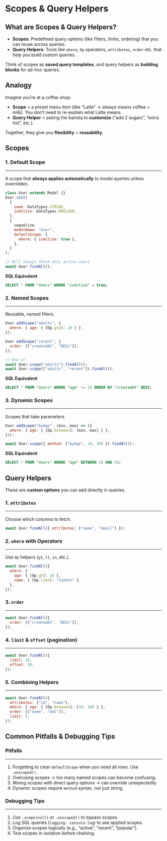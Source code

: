 # Scopes & Query Helpers

## What are Scopes & Query Helpers?

- **Scopes**: Predefined query options (like filters, limits, ordering) that you can reuse across queries.
- **Query Helpers**: Tools like `where`, `Op` operators, `attributes`, `order` etc. that help you build custom queries.

Think of scopes as **saved query templates**, and query helpers as **building blocks** for ad-hoc queries.

## Analogy

Imagine you’re at a coffee shop:

- **Scope** = a preset menu item (like “Latte” → always means coffee + milk). You don’t need to re-explain what Latte means.
- **Query Helper** = asking the barista to **customize** (“add 2 sugars”, “extra hot”, etc.).

Together, they give you **flexibility** + **reusability**.

## Scopes

### 1. Default Scope<hr/>

A scope that **always applies automatically** to model queries unless overridden.

```js
class User extends Model {}
User.init(
  {
    name: DataTypes.STRING,
    isActive: DataTypes.BOOLEAN,
  },
  {
    sequelize,
    modelName: "User",
    defaultScope: {
      where: { isActive: true },
    },
  }
);

// Will always fetch only active users
await User.findAll();
```

**SQL Equivalent**

```sql
SELECT * FROM "Users" WHERE "isActive" = true;
```

### 2. Named Scopes<hr/>

Reusable, named filters.

```js
User.addScope("adults", {
  where: { age: { [Op.gte]: 18 } },
});

User.addScope("recent", {
  order: [["createdAt", "DESC"]],
});

// Use it
await User.scope("adults").findAll();
await User.scope(["adults", "recent"]).findAll();
```

**SQL Equivalent**

```sql
SELECT * FROM "Users" WHERE "age" >= 18 ORDER BY "createdAt" DESC;
```

### 3. Dynamic Scopes<hr/>

Scopes that take parameters.

```js
User.addScope("byAge", (min, max) => ({
  where: { age: { [Op.between]: [min, max] } },
}));

await User.scope({ method: ["byAge", 18, 30] }).findAll();
```

**SQL Equivalent**

```sql
SELECT * FROM "Users" WHERE "age" BETWEEN 18 AND 30;
```

## Query Helpers

These are **custom options** you can add directly in queries.

### 1. `attributes`<hr/>

Choose which columns to fetch.

```js
await User.findAll({ attributes: ["name", "email"] });
```

### 2. `where` with Operators<hr/>

Use `Op` helpers (`gt`, `lt`, `in`, etc.).

```js
await User.findAll({
  where: {
    age: { [Op.gt]: 18 },
    name: { [Op.like]: "%John%" },
  },
});
```

### 3. `order`<hr/>

```js
await User.findAll({
  order: [["createdAt", "DESC"]],
});
```

### 4. `limit` & `offset` (pagination)<hr/>

```js
await User.findAll({
  limit: 10,
  offset: 20,
});
```

### 5. Combining Helpers<hr/>

```js
await User.findAll({
  attributes: ["id", "name"],
  where: { age: { [Op.between]: [18, 30] } },
  order: [["name", "ASC"]],
  limit: 5,
});
```

## Common Pitfalls & Debugging Tips

### Pitfalls<hr/>

1. Forgetting to clear `defaultScope` when you need all rows. Use .`unscoped()`.
2. Overusing scopes → too many named scopes can become confusing.
3. Mixing scopes with direct query options → can override unexpectedly.
4. Dynamic scopes require `method` syntax, not just string.

### Debugging Tips<hr/>

1. Use `.scope(null)` or `.unscoped()` to bypass scopes.
2. Log SQL queries (`logging: console.log`) to see applied scopes.
3. Organize scopes logically (e.g., “active”, “recent”, “popular”).
4. Test scopes in isolation before chaining.
